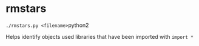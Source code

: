 # rmstars
```./rmstars.py <filename>```python2

Helps identify objects used libraries that have been imported with `import *`
